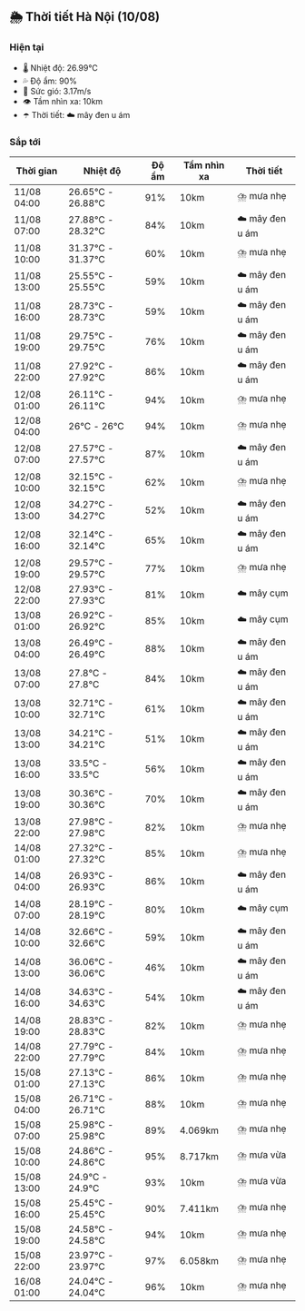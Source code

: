 ## 🌦️ Thời tiết Hà Nội (10/08)

### Hiện tại

- 🌡️ Nhiệt độ: 26.99℃
- 💦 Độ ẩm: 90%
- 💨 Sức gió: 3.17m/s
- 👁️ Tầm nhìn xa: 10km
- ☂️ Thời tiết: ☁️ mây đen u ám

### Sắp tới

| Thời gian | Nhiệt độ | Độ ẩm | Tầm nhìn xa | Thời tiết |
| --- | --- | --- | --- | --- |
| 11/08 04:00 | 26.65℃ - 26.88℃ | 91% | 10km | ⛈️ mưa nhẹ |
| 11/08 07:00 | 27.88℃ - 28.32℃ | 84% | 10km | ☁️ mây đen u ám |
| 11/08 10:00 | 31.37℃ - 31.37℃ | 60% | 10km | ⛈️ mưa nhẹ |
| 11/08 13:00 | 25.55℃ - 25.55℃ | 59% | 10km | ☁️ mây đen u ám |
| 11/08 16:00 | 28.73℃ - 28.73℃ | 59% | 10km | ☁️ mây đen u ám |
| 11/08 19:00 | 29.75℃ - 29.75℃ | 76% | 10km | ☁️ mây đen u ám |
| 11/08 22:00 | 27.92℃ - 27.92℃ | 86% | 10km | ☁️ mây đen u ám |
| 12/08 01:00 | 26.11℃ - 26.11℃ | 94% | 10km | ⛈️ mưa nhẹ |
| 12/08 04:00 | 26℃ - 26℃ | 94% | 10km | ⛈️ mưa nhẹ |
| 12/08 07:00 | 27.57℃ - 27.57℃ | 87% | 10km | ☁️ mây đen u ám |
| 12/08 10:00 | 32.15℃ - 32.15℃ | 62% | 10km | ⛈️ mưa nhẹ |
| 12/08 13:00 | 34.27℃ - 34.27℃ | 52% | 10km | ☁️ mây đen u ám |
| 12/08 16:00 | 32.14℃ - 32.14℃ | 65% | 10km | ☁️ mây đen u ám |
| 12/08 19:00 | 29.57℃ - 29.57℃ | 77% | 10km | ⛈️ mưa nhẹ |
| 12/08 22:00 | 27.93℃ - 27.93℃ | 81% | 10km | ☁️ mây cụm |
| 13/08 01:00 | 26.92℃ - 26.92℃ | 85% | 10km | ☁️ mây cụm |
| 13/08 04:00 | 26.49℃ - 26.49℃ | 88% | 10km | ☁️ mây đen u ám |
| 13/08 07:00 | 27.8℃ - 27.8℃ | 84% | 10km | ☁️ mây đen u ám |
| 13/08 10:00 | 32.71℃ - 32.71℃ | 61% | 10km | ☁️ mây đen u ám |
| 13/08 13:00 | 34.21℃ - 34.21℃ | 51% | 10km | ☁️ mây đen u ám |
| 13/08 16:00 | 33.5℃ - 33.5℃ | 56% | 10km | ☁️ mây đen u ám |
| 13/08 19:00 | 30.36℃ - 30.36℃ | 70% | 10km | ☁️ mây đen u ám |
| 13/08 22:00 | 27.98℃ - 27.98℃ | 82% | 10km | ⛈️ mưa nhẹ |
| 14/08 01:00 | 27.32℃ - 27.32℃ | 85% | 10km | ⛈️ mưa nhẹ |
| 14/08 04:00 | 26.93℃ - 26.93℃ | 86% | 10km | ☁️ mây đen u ám |
| 14/08 07:00 | 28.19℃ - 28.19℃ | 80% | 10km | ☁️ mây cụm |
| 14/08 10:00 | 32.66℃ - 32.66℃ | 59% | 10km | ☁️ mây đen u ám |
| 14/08 13:00 | 36.06℃ - 36.06℃ | 46% | 10km | ☁️ mây đen u ám |
| 14/08 16:00 | 34.63℃ - 34.63℃ | 54% | 10km | ☁️ mây đen u ám |
| 14/08 19:00 | 28.83℃ - 28.83℃ | 82% | 10km | ⛈️ mưa nhẹ |
| 14/08 22:00 | 27.79℃ - 27.79℃ | 84% | 10km | ⛈️ mưa nhẹ |
| 15/08 01:00 | 27.13℃ - 27.13℃ | 86% | 10km | ⛈️ mưa nhẹ |
| 15/08 04:00 | 26.71℃ - 26.71℃ | 88% | 10km | ⛈️ mưa nhẹ |
| 15/08 07:00 | 25.98℃ - 25.98℃ | 89% | 4.069km | ⛈️ mưa nhẹ |
| 15/08 10:00 | 24.86℃ - 24.86℃ | 95% | 8.717km | ⛈️ mưa vừa |
| 15/08 13:00 | 24.9℃ - 24.9℃ | 93% | 10km | ⛈️ mưa vừa |
| 15/08 16:00 | 25.45℃ - 25.45℃ | 90% | 7.411km | ⛈️ mưa nhẹ |
| 15/08 19:00 | 24.58℃ - 24.58℃ | 94% | 10km | ⛈️ mưa nhẹ |
| 15/08 22:00 | 23.97℃ - 23.97℃ | 97% | 6.058km | ⛈️ mưa nhẹ |
| 16/08 01:00 | 24.04℃ - 24.04℃ | 96% | 10km | ⛈️ mưa nhẹ |
